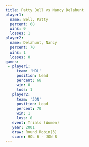 ```yaml
---
title: Patty Bell vs Nancy Delahunt
player1:               
  name: Bell, Patty    
  percent: 68          
  wins: 0              
  losses: 1            
player2:               
  name: Delahunt, Nancy
  percent: 70          
  wins: 1              
  losses: 0            
games:
 - player1:        
     team: 'HOL'   
     position: Lead
     percent: 68   
     win: 0        
     loss: 1       
   player2:        
     team: 'JON'   
     position: Lead
     percent: 70   
     win: 1        
     loss: 0       
   event: Trials (Women)
   year: 2001           
   draw: Round Robin(3) 
   score: HOL 6 - JON 8 
---
```


